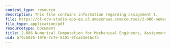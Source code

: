 ```yaml
---
content_type: resource
description: This file contains information regarding assignment 1.
file: https://ol-ocw-studio-app-qa.s3.amazonaws.com/courses/2-086-numerical-computation-for-mechanical-engineers-fall-2014/bf9cb02519f67c7e54019fca43e4bc7b_MIT2_086F14_Assignment_1.pdf
file_type: application/pdf
resourcetype: Document
title: 2.086 Numerical Computation for Mechanical Engineers, Assignment 1
uid: bf9cb025-19f6-7c7e-5401-9fca43e4bc7b
---
```

